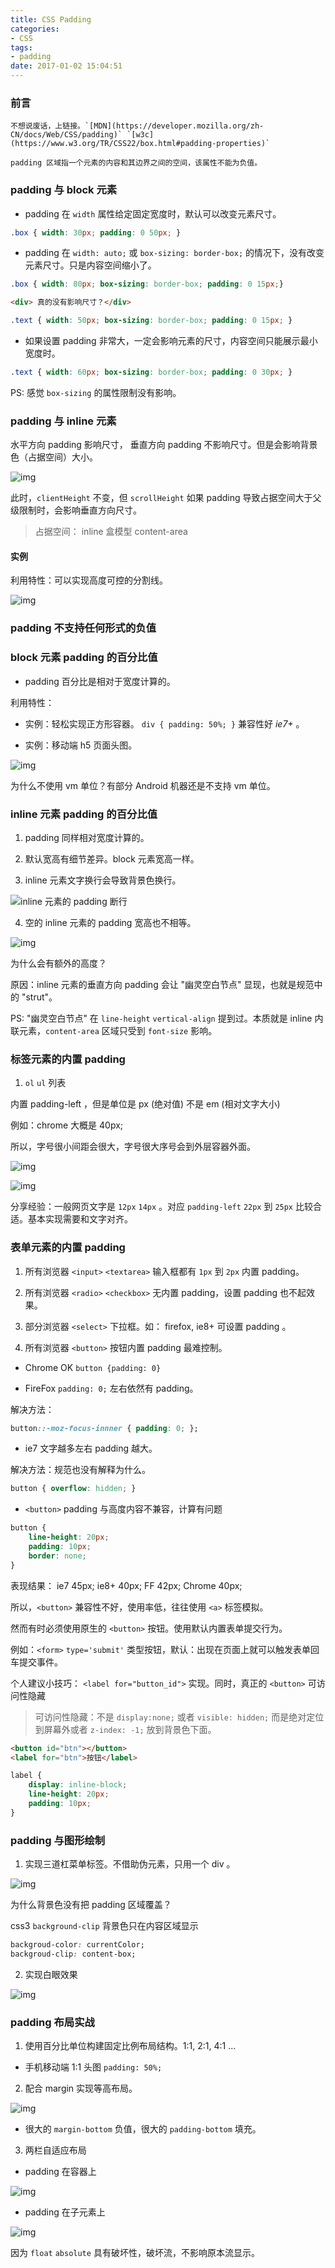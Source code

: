 ```yaml
---
title: CSS Padding
categories:
- CSS
tags:
- padding
date: 2017-01-02 15:04:51
---
```


### 前言

    不想说废话，上链接。`[MDN](https://developer.mozilla.org/zh-CN/docs/Web/CSS/padding)` `[w3c](https://www.w3.org/TR/CSS22/box.html#padding-properties)`

    padding 区域指一个元素的内容和其边界之间的空间，该属性不能为负值。

### padding 与 block 元素

- padding 在 `width` 属性给定固定宽度时，默认可以改变元素尺寸。

```css
.box { width: 30px; padding: 0 50px; }
```

- padding 在 `width: auto;` 或 `box-sizing: border-box;` 的情况下，没有改变元素尺寸。只是内容空间缩小了。

```css
.box { width: 80px; box-sizing: border-box; padding: 0 15px;}
```

```html
<div> 真的没有影响尺寸？</div>
```

```css
.text { width: 50px; box-sizing: border-box; padding: 0 15px; }
```

- 如果设置 padding 非常大，一定会影响元素的尺寸，内容空间只能展示最小宽度时。

```css
.text { width: 60px; box-sizing: border-box; padding: 0 30px; }
```

PS: 感觉 `box-sizing` 的属性限制没有影响。

### padding 与 inline 元素

水平方向 padding 影响尺寸， 垂直方向 padding 不影响尺寸。但是会影响背景色（占据空间）大小。

![img](http://olq0r66c9.bkt.clouddn.com/md/1515418685176.png)

此时，`clientHeight` 不变，但 `scrollHeight` 如果 padding 导致占据空间大于父级限制时，会影响垂直方向尺寸。

> 占据空间： inline 盒模型 content-area

#### 实例

利用特性：可以实现高度可控的分割线。

![img](http://olq0r66c9.bkt.clouddn.com/md/1515418953527.png)


### padding 不支持任何形式的负值

### block 元素 padding 的百分比值

- padding 百分比是相对于宽度计算的。

利用特性：

- 实例：轻松实现正方形容器。 `div { padding: 50%; }` 兼容性好 *ie7+* 。

- 实例：移动端 h5 页面头图。

![img](http://olq0r66c9.bkt.clouddn.com/md/1515419292509.png)

为什么不使用 vm 单位？有部分 Android 机器还是不支持 vm 单位。

### inline 元素 padding 的百分比值

1. padding 同样相对宽度计算的。

2. 默认宽高有细节差异。block 元素宽高一样。

3. inline 元素文字换行会导致背景色换行。

![inline 元素的 padding 断行](http://olq0r66c9.bkt.clouddn.com/md/1515419463685.png)

4. 空的 inline 元素的 padding 宽高也不相等。

![img](http://olq0r66c9.bkt.clouddn.com/md/1515419587260.png) 

为什么会有额外的高度？

原因：inline 元素的垂直方向 padding 会让 "幽灵空白节点" 显现，也就是规范中的 "strut"。

PS: "幽灵空白节点" 在 `line-height` `vertical-align` 提到过。本质就是 inline 内联元素，`content-area` 区域只受到 `font-size` 影响。

### 标签元素的内置 padding

1. `ol` `ul` 列表

内置 padding-left ，但是单位是 px (绝对值) 不是 em (相对文字大小)

例如：chrome 大概是 40px;

所以，字号很小间距会很大，字号很大序号会到外层容器外面。

![img](http://olq0r66c9.bkt.clouddn.com/md/1515419861792.png)

![img](http://olq0r66c9.bkt.clouddn.com/md/1515419907078.png)

分享经验：一般网页文字是 `12px` `14px` 。对应 `padding-left` `22px` 到 `25px` 比较合适。基本实现需要和文字对齐。

### 表单元素的内置 padding

1. 所有浏览器 `<input>` `<textarea>` 输入框都有 `1px` 到 `2px` 内置 padding。

2. 所有浏览器 `<radio>` `<checkbox>` 无内置 padding，设置 padding 也不起效果。

3. 部分浏览器 `<select>` 下拉框。如： firefox, ie8+ 可设置 padding 。

4. 所有浏览器 `<button>` 按钮内置 padding 最难控制。

- Chrome OK `button {padding: 0}`

- FireFox `padding: 0;` 左右依然有 padding。

解决方法：

```css
button::-moz-focus-innner { padding: 0; };
```

- ie7 文字越多左右 padding 越大。

解决方法：规范也没有解释为什么。

```css
button { overflow: hidden; }
```

- `<button>` padding 与高度内容不兼容，计算有问题

```css
button {
    line-height: 20px;
    padding: 10px;
    border: none;
}
```

表现结果：
ie7 45px; ie8+ 40px; FF 42px; Chrome 40px;

所以，`<button>` 兼容性不好，使用率低，往往使用 `<a>` 标签模拟。

然而有时必须使用原生的 `<button>` 按钮。使用默认内置表单提交行为。

例如：`<form>` `type='submit'` 类型按钮，默认：出现在页面上就可以触发表单回车提交事件。

个人建议小技巧： `<label for="button_id">` 实现。同时，真正的 `<button>` 可访问性隐藏

> 可访问性隐藏：不是 `display:none;` 或者 `visible: hidden;` 而是绝对定位到屏幕外或者 `z-index: -1;` 放到背景色下面。

```html
<button id="btn"></button>
<label for="btn">按钮</label>
```

```css
label {
    display: inline-block;
    line-height: 20px;
    padding: 10px;
}
```

### padding 与图形绘制

1. 实现三道杠菜单标签。不借助伪元素，只用一个 div 。

![img](http://olq0r66c9.bkt.clouddn.com/md/1515420595108.png)

为什么背景色没有把 padding 区域覆盖？

css3 `background-clip` 背景色只在内容区域显示

```css
backgroud-color: currentColor;
backgroud-clip: content-box;
```

2. 实现白眼效果

![img](http://olq0r66c9.bkt.clouddn.com/md/1515420771522.png)

### padding 布局实战

1. 使用百分比单位构建固定比例布局结构。1:1, 2:1, 4:1 ...

- 手机移动端 1:1 头图 `padding: 50%;`

2. 配合 margin 实现等高布局。

![img](http://olq0r66c9.bkt.clouddn.com/md/1515420920909.png)

- 很大的 `margin-bottom` 负值，很大的 `padding-bottom` 填充。

3. 两栏自适应布局

- padding 在容器上

![img](http://olq0r66c9.bkt.clouddn.com/md/1515421010846.png)

- padding 在子元素上

![img](http://olq0r66c9.bkt.clouddn.com/md/1515421056745.png)

因为 `float` `absolute` 具有破坏性，破坏流，不影响原本流显示。
